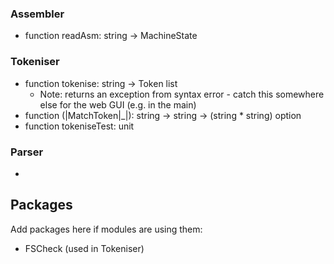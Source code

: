 ### Assembler
* function readAsm: string -> MachineState

### Tokeniser
* function tokenise: string -> Token list
	* Note: returns an exception from syntax error - catch this somewhere else for the web GUI (e.g. in the main)
* function (|MatchToken|_|): string -> string -> (string * string) option
* function tokeniseTest: unit

### Parser
* 


## Packages

Add packages here if modules are using them:

* FSCheck (used in Tokeniser)